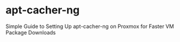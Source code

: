 # apt-cacher-ng
Simple Guide to Setting Up apt-cacher-ng on Proxmox for Faster VM Package Downloads
